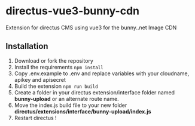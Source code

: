 # directus-vue3-bunny-cdn
Extension for directus CMS using vue3 for the bunny..net Image CDN


## Installation
1. Download or fork the repository
2. Install the requirements  ```npm install``` 
3. Copy .env.example to .env and replace variables with your cloudname, apikey and apisecret
4. Build the extension ```npm run build```
5. Create a folder in your directus extension/interface folder named **bunny-upload** or an alternate route name.
6. Move the index.js build file to your new folder **directus/extensions/interface/bunny-upload/index.js**
7. Restart directus !
